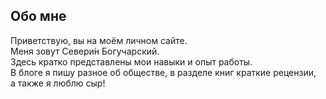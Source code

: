 Обо мне
-
Приветствую, вы на моём личном сайте.</br>
Меня зовут Севери́н Богучарский.</br>
Здесь кратко представлены мои навыки и опыт работы.</br>
В блоге я пишу разное об обществе, в разделе книг краткие рецензии, </br>
а также я люблю сыр!
